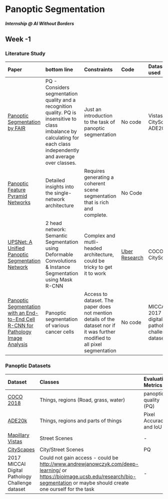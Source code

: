 # Panoptic Segmentation   
##### Internship @ AI Without Borders   

## Week -1 
### Literature Study

|  Paper | bottom line | Constraints | Code | Dataset used |
| :--- | :--- | :--- | :--- | :--- |
|  [Panoptic Segmentation by FAIR](https://arxiv.org/pdf/1801.00868v3.pdf "Panoptic Segmentation by FAIR") | PQ - Considers segmentation quality and a recognition quality. PQ is insensitive to class imbalance by calculating for each class independently and average over classes. | Just an introduction to the task of panoptic segmentation | No code | Vistas, CityScapes, ADE20k |
|  [Panoptic Feature Pyramid Networks](https://arxiv.org/pdf/1901.02446.pdf "Panoptic Feature Pyramid Networks") | Detailed insights into the single-network architecture | Requires generating a coherent scene segmentation that is rich and complete. | No Code |  |
|  [UPSNet: A Unified Panoptic Segmentation Network](https://arxiv.org/pdf/1901.03784v2.pdf "UPSNet: A Unified Panoptic Segmentation Network<br/>") | 2 head network: Semantic Segmentation using Deformable Convolutions & Instance Segmentation using Mask R-CNN  | Complex and mutli-headed architecture, could be tricky to get it to work | [Uber Research](https://github.com/uber-research/UPSNet "Uber Research") | COCO, CityScapes |
|  [Panoptic Segmentation with an End-to-End Cell R-CNN for Pathology Image Analysis](https://link.springer.com/chapter/10.1007/978-3-030-00934-2_27) | Panoptic segmentation of various cancer cells | Access to dataset. The paper does not mention details of the dataset nor if it was further modified to all pixel segmentation | No code | MICCAI 2017 digital pathology challenge dataset |



### Panoptic Datasets

|  Dataset | Classes | Evaluation Metrics |
| :--- | :--- | :--- |
|  [COCO 2018](http://cocodataset.org/index.htm#panoptic-2018 "COCO 2018") | Things, regions (Road, grass, water) | panoptic quality (PQ) |
|  [ADE20k](https://groups.csail.mit.edu/vision/datasets/ADE20K/ "ADE20k") | Things, regions and parts of things | Pixel Accuracy and IoU |
|  [Mapillary Vistas](https://www.mapillary.com/dataset/vistas "Mapillary Vistas") | Street Scenes | - |
|  [CityScapes](https://www.cityscapes-dataset.com/benchmarks/#panoptic-scene-labeling-task "CityScapes") | City/Street Scenes | PQ |
|  2017 MICCAI Digital Pathology Challenge dataset | Could not gain access - could be http://www.andrewjanowczyk.com/deep-learning/ or https://bioimage.ucsb.edu/research/bio-segmentation or  maybe should create one ourself for the task | - |

